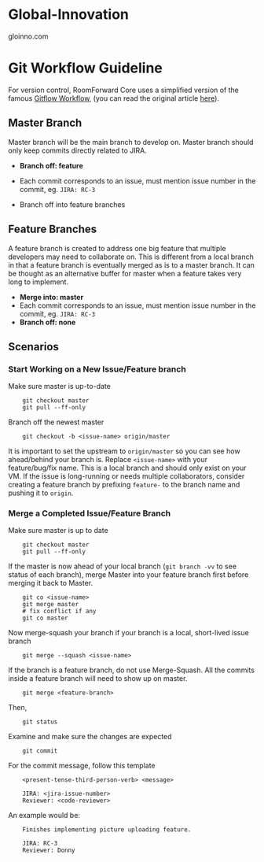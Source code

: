 Global-Innovation
=================

gloinno.com


Git Workflow Guideline
======================

For version control, RoomForward Core uses a simplified version of the famous [Gitflow Workflow](https://www.atlassian.com/git/workflows#!workflow-gitflow), (you can read the original article [here](http://nvie.com/posts/a-successful-git-branching-model/)). 

Master Branch
-------------
Master branch will be the main branch to develop on. Master branch should only keep commits directly related to JIRA.

- **Branch off: feature**

- Each commit corresponds to an issue, must mention issue number in the commit, eg. `JIRA: RC-3`
- Branch off into feature branches

Feature Branches
-------------
A feature branch is created to address one big feature that multiple developers may need to collaborate on. This is different from a local branch in that a feature branch is eventually merged as is to a master branch. It can be thought as an alternative buffer for master when a feature takes very long to implement. 

- **Merge into: master**
- Each commit corresponds to an issue, must mention issue number in the commit, eg. `JIRA: RC-3`
- **Branch off: none**


Scenarios
-------------
### Start Working on a New Issue/Feature branch
Make sure master is up-to-date

        git checkout master
        git pull --ff-only

Branch off the newest master

        git checkout -b <issue-name> origin/master

It is important to set the upstream to `origin/master` so you can see how ahead/behind your branch is. Replace `<issue-name>` with your feature/bug/fix name. This is a local branch and should only exist on your VM. If the issue is long-running or needs multiple collaborators, consider creating a feature branch by prefixing `feature-` to the branch name and pushing it to `origin`.

### Merge a Completed Issue/Feature Branch
Make sure master is up to date

        git checkout master
        git pull --ff-only

If the master is now ahead of your local branch (`git branch -vv` to see status of each branch), merge Master into your feature branch first before merging it back to Master.

        git co <issue-name>
        git merge master
        # fix conflict if any
        git co master

Now merge-squash your branch if your branch is a local, short-lived issue branch

        git merge --squash <issue-name>

If the branch is a feature branch, do not use Merge-Squash. All the commits inside a feature branch will need to show up on master.

        git merge <feature-branch>

Then, 

        git status

Examine and make sure the changes are expected

        git commit

For the commit message, follow this template

        <present-tense-third-person-verb> <message>

        JIRA: <jira-issue-number>
        Reviewer: <code-reviewer>

An example would be:

        Finishes implementing picture uploading feature.

        JIRA: RC-3
        Reviewer: Donny
